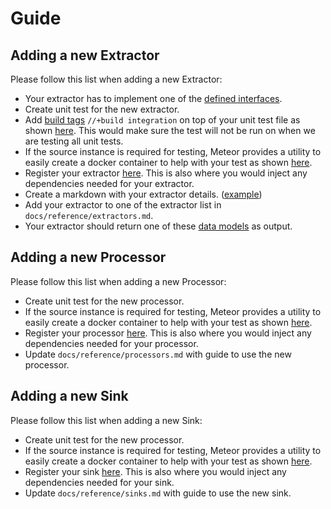 # Guide

## Adding a new Extractor

Please follow this list when adding a new Extractor:

* Your extractor has to implement one of the [defined interfaces](https://github.com/odpf/meteor/tree/27f39fe2f83b657d4ecb9eb2c2a8794c6c0671b6/core/interface.go).
* Create unit test for the new extractor.
* Add [build tags](https://pkg.go.dev/go/build#hdr-Build_Constraints) `//+build integration` on top of your unit test file as shown [here](https://github.com/odpf/meteor/tree/27f39fe2f83b657d4ecb9eb2c2a8794c6c0671b6/plugins/extractors/mysql/extractor_test.go). This would make sure the test will not be run on when we are testing all unit tests.
* If the source instance is required for testing, Meteor provides a utility to easily create a docker container to help with your test as shown [here](https://github.com/odpf/meteor/tree/27f39fe2f83b657d4ecb9eb2c2a8794c6c0671b6/plugins/extractors/mysql/extractor_test.go#L35).
* Register your extractor [here](https://github.com/odpf/meteor/tree/27f39fe2f83b657d4ecb9eb2c2a8794c6c0671b6/plugins/extractors/populate.go). This is also where you would inject any dependencies needed for your extractor.
* Create a markdown with your extractor details. \([example](https://github.com/odpf/meteor/tree/27f39fe2f83b657d4ecb9eb2c2a8794c6c0671b6/plugins/extractors/mysql/README.md)\)
* Add your extractor to one of the extractor list in `docs/reference/extractors.md`.
* Your extractor should return one of these [data models](https://github.com/odpf/meteor/tree/27f39fe2f83b657d4ecb9eb2c2a8794c6c0671b6/proto/odpf/meta/data_models.md) as output.

## Adding a new Processor

Please follow this list when adding a new Processor:

* Create unit test for the new processor.
* If the source instance is required for testing, Meteor provides a utility to easily create a docker container to help with your test as shown [here](https://github.com/odpf/meteor/tree/27f39fe2f83b657d4ecb9eb2c2a8794c6c0671b6/plugins/extractors/mysql/extractor_test.go#L35).
* Register your processor [here](https://github.com/odpf/meteor/tree/27f39fe2f83b657d4ecb9eb2c2a8794c6c0671b6/plugins/processors/populate.go). This is also where you would inject any dependencies needed for your processor.
* Update `docs/reference/processors.md` with guide to use the new processor.

## Adding a new Sink

Please follow this list when adding a new Sink:

* Create unit test for the new processor.
* If the source instance is required for testing, Meteor provides a utility to easily create a docker container to help with your test as shown [here](https://github.com/odpf/meteor/tree/27f39fe2f83b657d4ecb9eb2c2a8794c6c0671b6/plugins/extractors/mysql/extractor_test.go#L35).
* Register your sink [here](https://github.com/odpf/meteor/tree/27f39fe2f83b657d4ecb9eb2c2a8794c6c0671b6/plugins/sinks/populate.go). This is also where you would inject any dependencies needed for your sink.
* Update `docs/reference/sinks.md` with guide to use the new sink.

